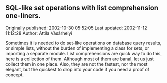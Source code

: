 ## SQL-like set operations with list comprehension one-liners.

Originally published: 2002-10-30 05:52:05
Last updated: 2002-11-12 11:12:28
Author: Attila Vásárhelyi

Sometimes it is needed to do set-like operations on database query results, or simple lists, without the burden of implementing a class for sets, or importing a separate module. List comprehensions are quick way to do this, here is a collection of them. Although most of them are banal, let us just collect them in one place. Also, they are not the fastest, nor the most elegant, but the quickest to drop into your code if you need a proof of concept.